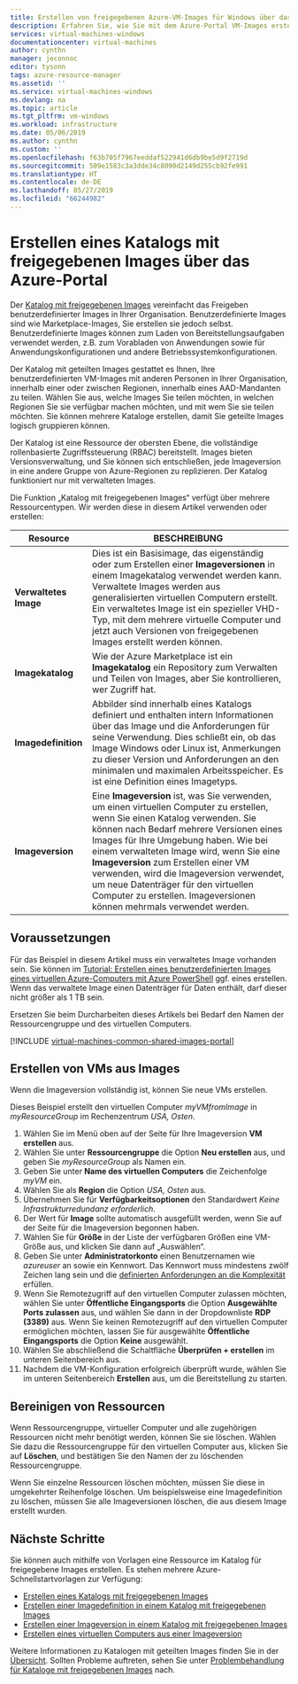 ```yaml
---
title: Erstellen von freigegebenen Azure-VM-Images für Windows über das Portal | Microsoft-Dokumentation
description: Erfahren Sie, wie Sie mit dem Azure-Portal VM-Images erstellen und freigeben.
services: virtual-machines-windows
documentationcenter: virtual-machines
author: cynthn
manager: jeconnoc
editor: tysonn
tags: azure-resource-manager
ms.assetid: ''
ms.service: virtual-machines-windows
ms.devlang: na
ms.topic: article
ms.tgt_pltfrm: vm-windows
ms.workload: infrastructure
ms.date: 05/06/2019
ms.author: cynthn
ms.custom: ''
ms.openlocfilehash: f63b705f7967eeddaf522941d6db9be5d9f2719d
ms.sourcegitcommit: 509e1583c3a3dde34c8090d2149d255cb92fe991
ms.translationtype: HT
ms.contentlocale: de-DE
ms.lasthandoff: 05/27/2019
ms.locfileid: "66244982"
---
```

# <a name="create-a-shared-image-gallery-using-the-azure-portal"></a>Erstellen eines Katalogs mit freigegebenen Images über das Azure-Portal

Der [Katalog mit freigegebenen Images](shared-image-galleries.md) vereinfacht das Freigeben benutzerdefinierter Images in Ihrer Organisation. Benutzerdefinierte Images sind wie Marketplace-Images, Sie erstellen sie jedoch selbst. Benutzerdefinierte Images können zum Laden von Bereitstellungsaufgaben verwendet werden, z.B. zum Vorabladen von Anwendungen sowie für Anwendungskonfigurationen und andere Betriebssystemkonfigurationen. 

Der Katalog mit geteilten Images gestattet es Ihnen, Ihre benutzerdefinierten VM-Images mit anderen Personen in Ihrer Organisation, innerhalb einer oder zwischen Regionen, innerhalb eines AAD-Mandanten zu teilen. Wählen Sie aus, welche Images Sie teilen möchten, in welchen Regionen Sie sie verfügbar machen möchten, und mit wem Sie sie teilen möchten. Sie können mehrere Kataloge erstellen, damit Sie geteilte Images logisch gruppieren können. 

Der Katalog ist eine Ressource der obersten Ebene, die vollständige rollenbasierte Zugriffssteuerung (RBAC) bereitstellt. Images bieten Versionsverwaltung, und Sie können sich entschließen, jede Imageversion in eine andere Gruppe von Azure-Regionen zu replizieren. Der Katalog funktioniert nur mit verwalteten Images.

Die Funktion „Katalog mit freigegebenen Images“ verfügt über mehrere Ressourcentypen. Wir werden diese in diesem Artikel verwenden oder erstellen:

| Resource | BESCHREIBUNG|
|----------|------------|
| **Verwaltetes Image** | Dies ist ein Basisimage, das eigenständig oder zum Erstellen einer **Imageversionen** in einem Imagekatalog verwendet werden kann. Verwaltete Images werden aus generalisierten virtuellen Computern erstellt. Ein verwaltetes Image ist ein spezieller VHD-Typ, mit dem mehrere virtuelle Computer und jetzt auch Versionen von freigegebenen Images erstellt werden können. |
| **Imagekatalog** | Wie der Azure Marketplace ist ein **Imagekatalog** ein Repository zum Verwalten und Teilen von Images, aber Sie kontrollieren, wer Zugriff hat. |
| **Imagedefinition** | Abbilder sind innerhalb eines Katalogs definiert und enthalten intern Informationen über das Image und die Anforderungen für seine Verwendung. Dies schließt ein, ob das Image Windows oder Linux ist, Anmerkungen zu dieser Version und Anforderungen an den minimalen und maximalen Arbeitsspeicher. Es ist eine Definition eines Imagetyps. |
| **Imageversion** | Eine **Imageversion** ist, was Sie verwenden, um einen virtuellen Computer zu erstellen, wenn Sie einen Katalog verwenden. Sie können nach Bedarf mehrere Versionen eines Images für Ihre Umgebung haben. Wie bei einem verwalteten Image wird, wenn Sie eine **Imageversion** zum Erstellen einer VM verwenden, wird die Imageversion verwendet, um neue Datenträger für den virtuellen Computer zu erstellen. Imageversionen können mehrmals verwendet werden. |


## <a name="before-you-begin"></a>Voraussetzungen

Für das Beispiel in diesem Artikel muss ein verwaltetes Image vorhanden sein. Sie können im [Tutorial: Erstellen eines benutzerdefinierten Images eines virtuellen Azure-Computers mit Azure PowerShell](tutorial-custom-images.md) ggf. eines erstellen. Wenn das verwaltete Image einen Datenträger für Daten enthält, darf dieser nicht größer als 1 TB sein.

Ersetzen Sie beim Durcharbeiten dieses Artikels bei Bedarf den Namen der Ressourcengruppe und des virtuellen Computers.


[!INCLUDE [virtual-machines-common-shared-images-portal](../../../includes/virtual-machines-common-shared-images-portal.md)]
 
## <a name="create-vms-from-an-image"></a>Erstellen von VMs aus Images

Wenn die Imageversion vollständig ist, können Sie neue VMs erstellen. 

Dieses Beispiel erstellt den virtuellen Computer *myVMfromImage* in *myResourceGroup* im Rechenzentrum *USA, Osten*.

1. Wählen Sie im Menü oben auf der Seite für Ihre Imageversion **VM erstellen** aus.
1. Wählen Sie unter **Ressourcengruppe** die Option **Neu erstellen** aus, und geben Sie *myResourceGroup* als Namen ein.
1. Geben Sie unter **Name des virtuellen Computers** die Zeichenfolge *myVM* ein.
1. Wählen Sie als **Region** die Option *USA, Osten* aus.
1. Übernehmen Sie für **Verfügbarkeitsoptionen** den Standardwert *Keine Infrastrukturredundanz erforderlich*.
1. Der Wert für **Image** sollte automatisch ausgefüllt werden, wenn Sie auf der Seite für die Imageversion begonnen haben.
1. Wählen Sie für **Größe** in der Liste der verfügbaren Größen eine VM-Größe aus, und klicken Sie dann auf „Auswählen“.
1. Geben Sie unter **Administratorkonto** einen Benutzernamen wie *azureuser* an sowie ein Kennwort. Das Kennwort muss mindestens zwölf Zeichen lang sein und die [definierten Anforderungen an die Komplexität](faq.md#what-are-the-password-requirements-when-creating-a-vm) erfüllen.
1. Wenn Sie Remotezugriff auf den virtuellen Computer zulassen möchten, wählen Sie unter **Öffentliche Eingangsports** die Option **Ausgewählte Ports zulassen** aus, und wählen Sie dann in der Dropdownliste **RDP (3389)** aus. Wenn Sie keinen Remotezugriff auf den virtuellen Computer ermöglichen möchten, lassen Sie für ausgewählte **Öffentliche Eingangsports** die Option **Keine** ausgewählt.
1. Wählen Sie abschließend die Schaltfläche **Überprüfen + erstellen** im unteren Seitenbereich aus.
1. Nachdem die VM-Konfiguration erfolgreich überprüft wurde, wählen Sie im unteren Seitenbereich **Erstellen** aus, um die Bereitstellung zu starten.



## <a name="clean-up-resources"></a>Bereinigen von Ressourcen

Wenn Ressourcengruppe, virtueller Computer und alle zugehörigen Ressourcen nicht mehr benötigt werden, können Sie sie löschen. Wählen Sie dazu die Ressourcengruppe für den virtuellen Computer aus, klicken Sie auf **Löschen**, und bestätigen Sie den Namen der zu löschenden Ressourcengruppe.

Wenn Sie einzelne Ressourcen löschen möchten, müssen Sie diese in umgekehrter Reihenfolge löschen. Um beispielsweise eine Imagedefinition zu löschen, müssen Sie alle Imageversionen löschen, die aus diesem Image erstellt wurden.

## <a name="next-steps"></a>Nächste Schritte

Sie können auch mithilfe von Vorlagen eine Ressource im Katalog für freigegebene Images erstellen. Es stehen mehrere Azure-Schnellstartvorlagen zur Verfügung: 

- [Erstellen eines Katalogs mit freigegebenen Images](https://azure.microsoft.com/resources/templates/101-sig-create/)
- [Erstellen einer Imagedefinition in einem Katalog mit freigegebenen Images](https://azure.microsoft.com/resources/templates/101-sig-image-definition-create/)
- [Erstellen einer Imageversion in einem Katalog mit freigegebenen Images](https://azure.microsoft.com/resources/templates/101-sig-image-version-create/)
- [Erstellen eines virtuellen Computers aus einer Imageversion](https://azure.microsoft.com/resources/templates/101-vm-from-sig/)

Weitere Informationen zu Katalogen mit geteilten Images finden Sie in der [Übersicht](shared-image-galleries.md). Sollten Probleme auftreten, sehen Sie unter [Problembehandlung für Kataloge mit freigegebenen Images](troubleshooting-shared-images.md) nach.

